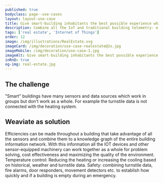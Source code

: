 ```yaml
---
published: true
bodyclass: page--use-cases
layout: layout-use-case
title: Give smart-building inhabitants the best possible experience while reducing costs.
description: Combine all the IoT and traditional building telemetry- e.g., sensors, cash registers, environment, security- into one Weaviate to generate a seamless experience for the users of an office or factory.
tags: ['real estate', 'Internet of Things']
order: 12
image: /img/illustrations/RealEstate.svg
imageCard: /img/decoration/use-case-realestate@2x.jpg
imageMobile: /img/decoration/use-case-1.jpg
imageAlt: Give smart-building inhabitants the best possible experience while reducing costs.
inRnD: true
og-img: real-estate.jpg
---
```


## The challenge

"Smart" buildings have many sensors and data sources which work in groups but don't work as a whole. For example the turnstile data is not connected with the heating system.

## Weaviate as solution

Efficiencies can be made throughout a building that take advantage of all the sensors and combine them to a knowledge graph of the entire building information network. With this information all the IOT devices and other sensor-equipped machinery can work together as a whole for problem solving, cost effectiveness and maximizing the quality of the environment. Temperature control: Reducing the heating or increasing the cooling based on historical, weather and turnstile data. Safety: combining turnstile data, fire alarms, door responders, movement detectors etc. to establish how quickly and if a building is empty during an emergency.